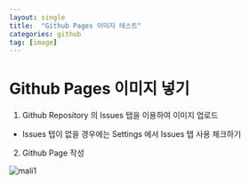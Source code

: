 ```yaml
---
layout: single
title:  "Github Pages 이미지 테스트"
categories: github
tag: [image]
---
```


# Github Pages 이미지 넣기

1. Github Repository 의 Issues 탭을 이용하여 이미지 업로드
- Issues 탭이 없을 경우에는 Settings 에서 Issues 탭 사용 체크하기

2. Github Page 작성

![mali1](https://github.com/janehub/janehub.github.io/assets/10504965/fd44c0ac-fc98-49ab-b112-ab8a28461734)
